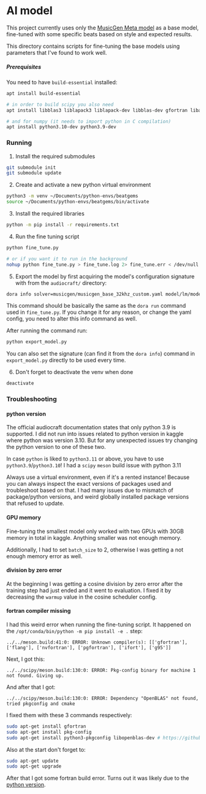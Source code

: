 # AI model

This project currently uses only the [MusicGen Meta model](https://github.com/facebookresearch/audiocraft) as a base model, fine-tuned with some specific beats based on style and expected results.

This directory contains scripts for fine-tuning the base models using parameters that I've found to work well.

##### Prerequisites

You need to have `build-essential` installed:

```bash
apt install build-essential

# in order to build scipy you also need
apt install libblas3 liblapack3 liblapack-dev libblas-dev gfortran libatlas-base-dev

# and for numpy (it needs to import python in C compilation)
apt install python3.10-dev python3.9-dev
```

### Running

1. Install the required submodules

```bash
git submodule init
git submodule update
```

2. Create and activate a new python virtual environment

```bash
python3 -m venv ~/Documents/python-envs/beatgems
source ~/Documents/python-envs/beatgems/bin/activate
```

3. Install the required libraries

```bash
python -m pip install -r requirements.txt
```

4. Run the fine tuning script

```bash
python fine_tune.py

# or if you want it to run in the background
nohup python fine_tune.py > fine_tune.log 2> fine_tune.err < /dev/null &
```

5. Export the model by first acquiring the model's configuration signature with from the `audiocraft/` directory:

```bash
dora info solver=musicgen/musicgen_base_32khz_custom.yaml model/lm/model_scale=small continue_from=//pretrained/facebook/musicgen-small conditioner=text2music dset=audio/custom
```

This command should be basically the same as the `dora run` command used in `fine_tune.py`. If you change it for any reason, or change the yaml config, you need to alter this info command as well.

After running the command run:

```bash
python export_model.py
```

You can also set the signature (can find it from the `dora info`) command in `export_model.py` directly to be used every time.

6. Don't forget to deactivate the venv when done

```bash
deactivate
```

### Troubleshooting

#### python version

The official audiocraft documentation states that only python 3.9 is supported. I did not run into issues related to python version in kaggle where python was version 3.10. But for any unexpected issues try changing the python version to one of these two.

In case `python` is liked to `python3.11` or above, you have to use `python3.9`/`python3.10`! I had a `scipy` `meson` build issue with python 3.11

Always use a virtual environment, even if it's a rented instance! Because you can always inspect the exact versions of packages used and troubleshoot based on that. I had many issues due to mismatch of package/python versions, and weird globally installed package versions that refused to update.

#### GPU memory

Fine-tuning the smallest model only worked with two GPUs with 30GB memory in total in kaggle. Anything smaller was not enough memory.

Additionally, I had to set `batch_size` to 2, otherwise I was getting a not enough memory error as well.

#### division by zero error

At the beginning I was getting a cosine division by zero error after the training step had just ended and it went to evaluation. I fixed it by decreasing the `warmup` value in the cosine scheduler config.

#### fortran compiler missing

I had this weird error when running the fine-tuning script. It happened on the `/opt/conda/bin/python -m pip install -e .` step:

```
../../meson.build:41:0: ERROR: Unknown compiler(s): [['gfortran'], ['flang'], ['nvfortran'], ['pgfortran'], ['ifort'], ['g95']]
```

Next, I got this:

```
../../scipy/meson.build:130:0: ERROR: Pkg-config binary for machine 1 not found. Giving up.
```

And after that I got:

```
../../scipy/meson.build:130:0: ERROR: Dependency "OpenBLAS" not found, tried pkgconfig and cmake
```

I fixed them with these 3 commands respectively:

```bash
sudo apt-get install gfortran
sudo apt-get install pkg-config
sudo apt-get install python3-pkgconfig libopenblas-dev # https://github.com/scipy/scipy/issues/16308#issuecomment-1647348653
```

Also at the start don't forget to:

```bash
sudo apt-get update
sudo apt-get upgrade
```

After that I got some fortran build error. Turns out it was likely due to the [python version](#python-version).
